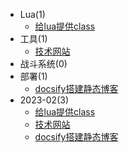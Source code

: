 - Lua(1)
    - [给lua提供class](/Lua/给lua提供class.md)
- 工具(1)
    - [技术网站](/工具/技术网站.md)
- 战斗系统(0)
- 部署(1)
    - [docsify搭建静态博客](/部署/docsify搭建静态博客.md)
- 2023-02(3)
    - [给lua提供class](/Lua/给lua提供class.md)
    - [技术网站](/工具/技术网站.md)
    - [docsify搭建静态博客](/部署/docsify搭建静态博客.md)